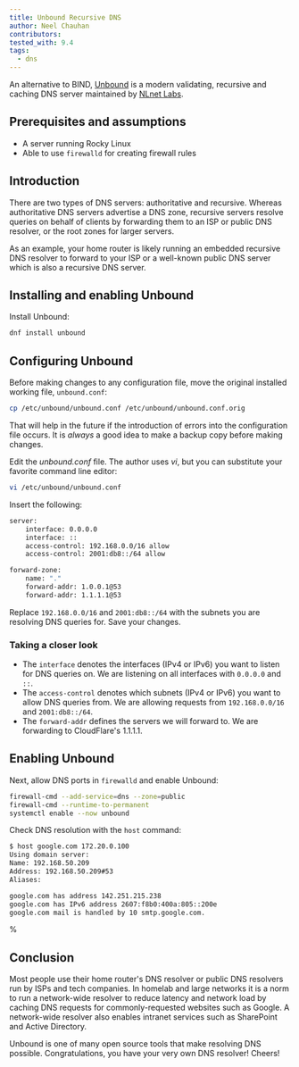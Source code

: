 ```yaml
---
title: Unbound Recursive DNS
author: Neel Chauhan
contributors:
tested_with: 9.4
tags:
  - dns
---
```


An alternative to BIND, [Unbound](https://www.nlnetlabs.nl/projects/unbound/about/) is a modern validating, recursive and caching DNS server maintained by [NLnet Labs](https://www.nlnetlabs.nl/).

## Prerequisites and assumptions

- A server running Rocky Linux
- Able to use `firewalld` for creating firewall rules

## Introduction

There are two types of DNS servers: authoritative and recursive. Whereas authoritative DNS servers advertise a DNS zone, recursive servers resolve queries on behalf of clients by forwarding them to an ISP or public DNS resolver, or the root zones for larger servers.

As an example, your home router is likely running an embedded recursive DNS resolver to forward to your ISP or a well-known public DNS server which is also a recursive DNS server.

## Installing and enabling Unbound

Install Unbound:

```bash
dnf install unbound
```

## Configuring Unbound

Before making changes to any configuration file, move the original installed working file, `unbound.conf`:

```bash
cp /etc/unbound/unbound.conf /etc/unbound/unbound.conf.orig
```

That will help in the future if the introduction of errors into the configuration file occurs. It is *always* a good idea to make a backup copy before making changes.

Edit the *unbound.conf* file. The author uses *vi*, but you can substitute your favorite command line editor:

```bash
vi /etc/unbound/unbound.conf
```

Insert the following:

```bash
server:
    interface: 0.0.0.0
    interface: ::
    access-control: 192.168.0.0/16 allow
    access-control: 2001:db8::/64 allow

forward-zone:
    name: "."
    forward-addr: 1.0.0.1@53
    forward-addr: 1.1.1.1@53
```

Replace `192.168.0.0/16` and `2001:db8::/64` with the subnets you are resolving DNS queries for. Save your changes.

### Taking a closer look

- The `interface` denotes the interfaces (IPv4 or IPv6) you want to listen for DNS queries on. We are listening on all interfaces with `0.0.0.0` and `::`.
- The `access-control` denotes which subnets (IPv4 or IPv6) you want to allow DNS queries from. We are allowing requests from `192.168.0.0/16` and `2001:db8::/64`.
- The `forward-addr` defines the servers we will forward to. We are forwarding to CloudFlare's 1.1.1.1.

## Enabling Unbound

Next, allow DNS ports in `firewalld` and enable Unbound:

```bash
firewall-cmd --add-service=dns --zone=public
firewall-cmd --runtime-to-permanent
systemctl enable --now unbound
```

Check DNS resolution with the `host` command:

```bash
$ host google.com 172.20.0.100
Using domain server:
Name: 192.168.50.209
Address: 192.168.50.209#53
Aliases: 

google.com has address 142.251.215.238
google.com has IPv6 address 2607:f8b0:400a:805::200e
google.com mail is handled by 10 smtp.google.com.
```

%
## Conclusion
Most people use their home router's DNS resolver or public DNS resolvers run by ISPs and tech companies. In homelab and large networks it is a norm to run a network-wide resolver to reduce latency and network load by caching DNS requests for commonly-requested websites such as Google. A network-wide resolver also enables intranet services such as SharePoint and Active Directory.

Unbound is one of many open source tools that make resolving DNS possible. Congratulations, you have your very own DNS resolver! Cheers!
